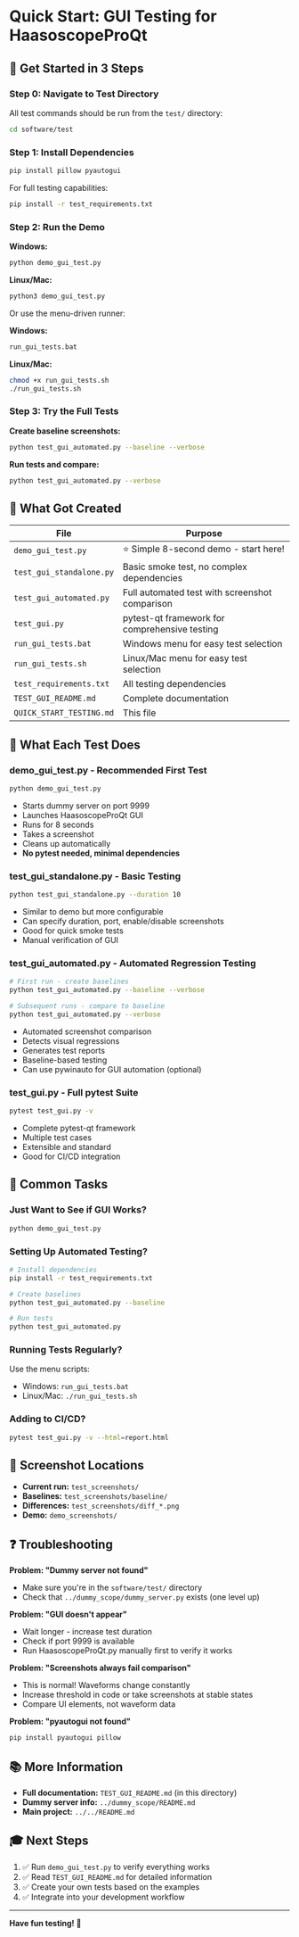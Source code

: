 # Quick Start: GUI Testing for HaasoscopeProQt

## 🚀 Get Started in 3 Steps

### Step 0: Navigate to Test Directory

All test commands should be run from the `test/` directory:

```bash
cd software/test
```

### Step 1: Install Dependencies

```bash
pip install pillow pyautogui
```

For full testing capabilities:
```bash
pip install -r test_requirements.txt
```

### Step 2: Run the Demo

**Windows:**
```bash
python demo_gui_test.py
```

**Linux/Mac:**
```bash
python3 demo_gui_test.py
```

Or use the menu-driven runner:

**Windows:**
```bash
run_gui_tests.bat
```

**Linux/Mac:**
```bash
chmod +x run_gui_tests.sh
./run_gui_tests.sh
```

### Step 3: Try the Full Tests

**Create baseline screenshots:**
```bash
python test_gui_automated.py --baseline --verbose
```

**Run tests and compare:**
```bash
python test_gui_automated.py --verbose
```

## 📁 What Got Created

| File | Purpose |
|------|---------|
| `demo_gui_test.py` | ⭐ Simple 8-second demo - start here! |
| `test_gui_standalone.py` | Basic smoke test, no complex dependencies |
| `test_gui_automated.py` | Full automated test with screenshot comparison |
| `test_gui.py` | pytest-qt framework for comprehensive testing |
| `run_gui_tests.bat` | Windows menu for easy test selection |
| `run_gui_tests.sh` | Linux/Mac menu for easy test selection |
| `test_requirements.txt` | All testing dependencies |
| `TEST_GUI_README.md` | Complete documentation |
| `QUICK_START_TESTING.md` | This file |

## 🎯 What Each Test Does

### demo_gui_test.py - **Recommended First Test**
```bash
python demo_gui_test.py
```

- Starts dummy server on port 9999
- Launches HaasoscopeProQt GUI
- Runs for 8 seconds
- Takes a screenshot
- Cleans up automatically
- **No pytest needed, minimal dependencies**

### test_gui_standalone.py - **Basic Testing**
```bash
python test_gui_standalone.py --duration 10
```

- Similar to demo but more configurable
- Can specify duration, port, enable/disable screenshots
- Good for quick smoke tests
- Manual verification of GUI

### test_gui_automated.py - **Automated Regression Testing**
```bash
# First run - create baselines
python test_gui_automated.py --baseline --verbose

# Subsequent runs - compare to baseline
python test_gui_automated.py --verbose
```

- Automated screenshot comparison
- Detects visual regressions
- Generates test reports
- Baseline-based testing
- Can use pywinauto for GUI automation (optional)

### test_gui.py - **Full pytest Suite**
```bash
pytest test_gui.py -v
```

- Complete pytest-qt framework
- Multiple test cases
- Extensible and standard
- Good for CI/CD integration

## 🔧 Common Tasks

### Just Want to See if GUI Works?
```bash
python demo_gui_test.py
```

### Setting Up Automated Testing?
```bash
# Install dependencies
pip install -r test_requirements.txt

# Create baselines
python test_gui_automated.py --baseline

# Run tests
python test_gui_automated.py
```

### Running Tests Regularly?
Use the menu scripts:
- Windows: `run_gui_tests.bat`
- Linux/Mac: `./run_gui_tests.sh`

### Adding to CI/CD?
```bash
pytest test_gui.py -v --html=report.html
```

## 📸 Screenshot Locations

- **Current run:** `test_screenshots/`
- **Baselines:** `test_screenshots/baseline/`
- **Differences:** `test_screenshots/diff_*.png`
- **Demo:** `demo_screenshots/`

## ❓ Troubleshooting

**Problem: "Dummy server not found"**
- Make sure you're in the `software/test/` directory
- Check that `../dummy_scope/dummy_server.py` exists (one level up)

**Problem: "GUI doesn't appear"**
- Wait longer - increase test duration
- Check if port 9999 is available
- Run HaasoscopeProQt.py manually first to verify it works

**Problem: "Screenshots always fail comparison"**
- This is normal! Waveforms change constantly
- Increase threshold in code or take screenshots at stable states
- Compare UI elements, not waveform data

**Problem: "pyautogui not found"**
```bash
pip install pyautogui pillow
```

## 📚 More Information

- **Full documentation:** `TEST_GUI_README.md` (in this directory)
- **Dummy server info:** `../dummy_scope/README.md`
- **Main project:** `../../README.md`

## 🎓 Next Steps

1. ✅ Run `demo_gui_test.py` to verify everything works
2. ✅ Read `TEST_GUI_README.md` for detailed information
3. ✅ Create your own tests based on the examples
4. ✅ Integrate into your development workflow

---

**Have fun testing! 🧪**
